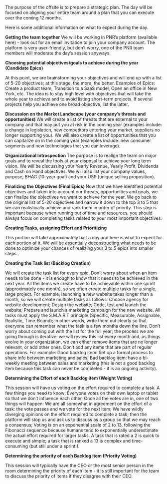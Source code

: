 The purpose of the offsite is to prepare a strategic plan. The day will be focused on aligning your entire team around a plan that you can execute over the coming 12 months. 

Here is some additional information on what to expect during the day. 

<b>Getting the team together</b>
We will be working in PNR’s platform (available here) - look out for an email invitation to join your company account.
The platform is very user-friendly, but don’t worry, one of the PNR team members will moderate the day’s session anyways. 

<b>Choosing potential objectives/goals to achieve during the year (Candidate Epics)</b>

At this point, we are brainstorming your objectives and will end up with a list of 5-20 objectives; at this stage, the more, the better. 
Examples of Epics: Create a product team, Transition to a SaaS model, Open an office in New York, etc.
The idea is to stay high level with objectives that will take the whole year to achieve and to avoid listing short-term projects. If several projects help you achieve one broad objective, list the latter.

<b>Discussion on the Market Landscape (your company’s threats and opportunities) </b>
We will create a list of threats that are external to your company and that may put you at risk in the coming year (examples include: a change in legislation, new competitors entering your market, suppliers no longer supporting you).
We will also create a list of opportunities that you can capitalize on in the coming year (examples include: new consumer segments and new technologies that you can leverage).  

<b>Organizational Introspection </b>
The purpose is to realign the team on major goals and to reveal the tools at your disposal to achieve your long term vision.
We will be discussing your Yearly Revenue, Yearly Profit, Dividends and Cash on Hand objectives. 
We will also list your company values, purpose, BHAG (10-year goal) and your USP (unique selling proposition). 



<b>Finalizing the Objectives (Final Epics) </b>
Now that we have identified potential objectives and taken into account our threats, opportunities and goals, we can finalize the objectives we want to achieve for the year. 
We go back to the original list of 5-20 objectives and narrow it down to the top 3 to 5 that we can realistically achieve and rank them in order of priority. This step is important because when running out of time and resources, you should always focus on completing tasks related to your most important objectives. 

<b>Creating Tasks, assigning Effort and Prioritizing </b>

This portion will take approximately half a day and here is what to expect for each portion of it. We will be essentially deconstructing what needs to be done to optimize your chances of realizing your 3 to 5 epics into smaller steps.

<b>Creating the Task list (Backlog Creation)</b>

We will create the task list for every epic. Don’t worry about when an item needs to be done - it is enough to know that it needs to be achieved in the next year. 
All the items we create have to be achievable within one sprint (approximately one month), so we often create multiple tasks for a single, large project. For example, launching a new website takes longer than a month, so we will create multiple tasks as follows: 
Choose agency for website development;
Design the website; 
Code, test and launch the website; 
Prepare and launch a marketing campaign for the new website. 
All tasks must apply the S.M.A.R.T principle (Specific, Measurable, Assignable, Realistic, Time-Bound); in other words, write them out clearly so that everyone can remember what the task is a few months down the line. 
Don’t worry about coming out with the list for the full year; the process we are going through is iterative: we will review this list every month and, as things evolve in your organization, we can either remove items that are no longer relevant, or add other ones. 
Don’t add any items that are part of regular operations. For example: 
Good backlog item: Set up a formal process to share info between marketing and sales; 
Bad backlog item: have a bi-weekly meeting between sales and marketing (this is not a good backlog item because this task can never be completed - it is an ongoing activity).  

<b> Determining the Effort of each Backlog item (Weight Voting) </b>

This session will have us voting on the effort required to complete a task.
A few things you need to know: 
Everyone votes on their own laptop or tablet so that we don’t influence each other. 
Once all the votes are in, one of two things will happen: 
We are all somewhat in agreement on the effort of a task: the vote passes and we vote for the next item; 
We have wildly diverging opinions on the effort required to complete a task; then the platform will stop us and ask us to discuss as a group so that we may reach a consensus; 
Voting is on an exponential scale of 2 to 13, following the Fibonacci sequence because humans tend to exponentially underestimate the actual effort required for larger tasks. A task that is rated a 2 is quick to execute and simple; a task that is ranked a 13 is complex and time-consuming (but still under a sprint!). 

<b>Determining the priority of each Backlog item (Priority Voting) </b>

This session will typically have the CEO or the most senior person in the room determining the priority of each item - it is still important for the team to discuss the priority of items if they disagree with their CEO.







